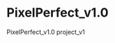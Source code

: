 # PixelPerfect_v1.0
PixelPerfect_v1.0 project_v1  
 
<!-- UPDATE: CIRCLES :) -->
<!-- UPDATE: JS ADV COURSE PART 4 -->
<!-- TO DO LIST: 
x page scroll animation
x css grid where needed
x circles into proper places
x to be continued
-->
